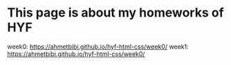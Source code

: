 # This page is about my homeworks of HYF
week0: <a>https://ahmetbibi.github.io/hyf-html-css/week0/</a>
week1: <a>https://ahmetbibi.github.io/hyf-html-css/week0/</a>
